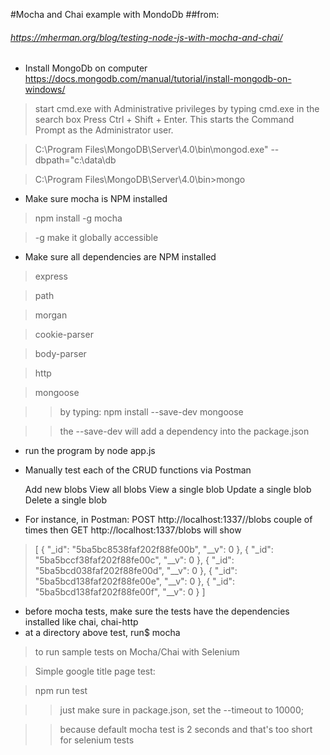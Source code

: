 
#Mocha and Chai example with MondoDb
##from: 
###### https://mherman.org/blog/testing-node-js-with-mocha-and-chai/


* Install MongoDb on computer
https://docs.mongodb.com/manual/tutorial/install-mongodb-on-windows/
>  start cmd.exe with Administrative privileges by typing cmd.exe in the search box
>  Press Ctrl + Shift + Enter. This starts the Command Prompt as the Administrator user.


> C:\Program Files\MongoDB\Server\4.0\bin\mongod.exe" --dbpath="c:\data\db

> C:\Program Files\MongoDB\Server\4.0\bin>mongo

* Make sure mocha is NPM installed
> npm install -g mocha

> -g make it globally accessible

* Make sure all dependencies are NPM installed
> express

> path

> morgan

> cookie-parser

> body-parser

> http

> mongoose

>> by typing: npm install --save-dev mongoose

>> the --save-dev will add a dependency into the package.json

* run the program by node app.js 

* Manually test each of the CRUD functions via Postman

    
    Add new blobs
    View all blobs
    View a single blob
    Update a single blob
    Delete a single blob

* For instance, in Postman: POST http://localhost:1337//blobs couple of times then
GET http://localhost:1337/blobs will show
> [
      {
          "_id": "5ba5bc8538faf202f88fe00b",
          "__v": 0
      },
      {
          "_id": "5ba5bccf38faf202f88fe00c",
          "__v": 0
      },
      {
          "_id": "5ba5bcd038faf202f88fe00d",
          "__v": 0
      },
      {
          "_id": "5ba5bcd138faf202f88fe00e",
          "__v": 0
      },
      {
          "_id": "5ba5bcd138faf202f88fe00f",
          "__v": 0
      }
  ]
  
* before mocha tests, make sure the tests have the dependencies installed like chai, chai-http
* at a directory above test, run$ mocha 



> to run sample tests on  Mocha/Chai with Selenium

> Simple google title page test:

> npm run test

>> just make sure in package.json, set the --timeout to 10000; 

>> because default mocha test is 2 seconds and that's too short for selenium tests

